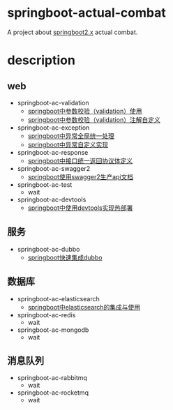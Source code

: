 # springboot-actual-combat
A project about [springboot2.x](https://spring.io/projects/spring-boot) actual combat.

# description
## web
- springboot-ac-validation
  - [springboot中参数校验（validation）使用](https://lazycece.github.io/2019/02/16/springboot中参数校验（validation）使用)
  - [springboot中参数校验（validation）注解自定义](https://lazycece.github.io/2019/02/16/springboot中参数校验（validation）注解自定义)
- springboot-ac-exception
  - [springboot中异常全局统一处理](https://lazycece.github.io/2019/02/23/springboot中异常全局统一处理)
  - [springboot中异常自定义实现](https://lazycece.github.io/2019/02/23/springboot中异常自定义实现)
- springboot-ac-response
  - [springboot中接口统一返回协议体定义](https://lazycece.github.io/2019/02/22/springboot中接口统一返回协议体定义)
- springboot-ac-swagger2
  - [springboot使用swagger2生产api文档](https://lazycece.github.io/2019/01/31/springboot使用swagger2生产api文档)
- springboot-ac-test
  - wait
- springboot-ac-devtools
  - [springboot中使用devtools实现热部署](https://lazycece.github.io/2019/02/24/springboot中使用devtools实现热部署)
## 服务
- springboot-ac-dubbo
  - [springboot快速集成dubbo](https://lazycece.github.io/2019/03/30/springboot快速集成dubbo/)
## 数据库
- springboot-ac-elasticsearch
  - [springboot中elasticsearch的集成与使用](https://lazycece.github.io/2019/02/21/springboot中elasticsearch的集成与使用)
- springboot-ac-redis
  - wait
- springboot-ac-mongodb
  - wait
## 消息队列
- springboot-ac-rabbitmq
  - wait
- springboot-ac-rocketmq
  - wait
  


